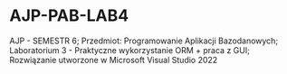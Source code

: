 # AJP-PAB-LAB4
AJP - SEMESTR 6; Przedmiot: Programowanie Aplikacji Bazodanowych; Laboratorium 3 - Praktyczne wykorzystanie ORM + praca z GUI; Rozwiązanie utworzone w Microsoft Visual Studio 2022
